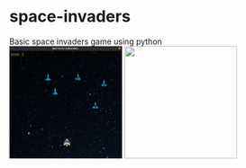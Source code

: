 # space-invaders
Basic space invaders game using python
<br>
<img src = "1.png" width = "200" height = "200" >
<img src = "2.png" width = "200" height = "200" >

